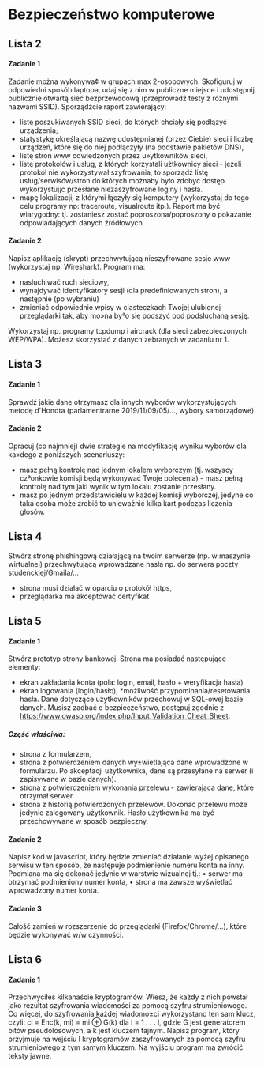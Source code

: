 # Bezpieczeństwo komputerowe

## Lista 2

#### Zadanie 1
Zadanie można wykonywa¢ w grupach max 2-osobowych. Skofiguruj w odpowiedni sposób laptopa, udaj się z nim w publiczne miejsce i udostępnij publicznie otwartą sieć bezprzewodową (przeprowadź testy z różnymi nazwami SSID). Sporządźcie raport zawierający:
* listę poszukiwanych SSID sieci, do których chciały się podłązyć urządzenia;
* statystykę określającą nazwę udostępnianej (przez Ciebie) sieci i liczbę urządzeń, które
się do niej podłączyły (na podstawie pakietów DNS),
* listę stron www odwiedzonych przez u»ytkowników sieci,
* listę protokołów i usług, z których korzystali użtkownicy sieci - jeżeli protokół nie
wykorzystywał szyfrowania, to sporządź listę usług/serwisów/stron do których możnaby
było zdobyć dostęp wykorzystuj¡c przesłane niezaszyfrowane loginy i hasła.
* mapę lokalizacji, z którymi łączyły się komputery (wykorzystaj do tego celu programy
np: traceroute, visualroute itp.).
Raport ma być wiarygodny: tj. zostaniesz zostać poproszona/poproszony o pokazanie odpowiadających danych źródłowych.

#### Zadanie 2
Napisz aplikację (skrypt) przechwytującą nieszyfrowane sesje www (wykorzystaj np. Wireshark). Program ma:
* nasłuchiwać ruch sieciowy,
* wynajdywać identyfikatory sesji (dla predefiniowanych stron), a następnie (po wybraniu)
* zmieniać odpowiednie wpisy w ciasteczkach Twojej ulubionej przeglądarki tak, aby mo»na byªo się podszyć
pod podsłuchaną sesję.

Wykorzystaj np. programy tcpdump i aircrack (dla sieci zabezpieczonych WEP/WPA). Możesz skorzystać z danych zebranych w zadaniu nr 1.

## Lista 3
#### Zadanie 1
Sprawdź jakie dane otrzymasz dla innych wyborów wykorzystujących metodę d'Hondta (parlamentrarne 2019/11/09/05/..., wybory samorządowe).

#### Zadanie 2
Opracuj (co najmniej) dwie strategie na modyfikację wyniku wyborów dla ka»dego z poniższych scenariuszy:
* masz pełną kontrolę nad jednym lokalem wyborczym (tj. wszyscy czªonkowie komisji będą wykonywać Twoje polecenia) - masz pełną kontrolę nad tym jaki wynik w tym lokalu zostanie przesłany.
* masz po jednym przedstawicielu w każdej komisji wyborczej, jedyne co taka osoba może zrobić to unieważnić kilka kart podczas liczenia głosów.

## Lista 4
Stwórz stronę phishingową działającą na twoim serwerze (np. w maszynie wirtualnej) przechwytującą wprowadzane hasła np. do serwera poczty studenckiej/Gmaila/...

* strona musi działać w oparciu o protokół https,
* przeglądarka ma akceptować certyfikat

## Lista 5
#### Zadanie 1
Stwórz prototyp strony bankowej. Strona ma posiadać następujące elementy:
* ekran zakładania konta (pola: login, email, hasło + weryfikacja hasła)
* ekran logowania (login/hasło),
*możliwość przypominania/resetowania hasła.
Dane dotyczące użytkowników przechowuj w SQL-owej bazie danych.
Musisz zadbać o bezpieczeństwo, postępuj zgodnie z https://www.owasp.org/index.php/Input_Validation_Cheat_Sheet. 
##### Część właściwa:
* strona z formularzem,
* strona z potwierdzeniem danych  wy±wietlająca dane wprowadzone w formularzu. Po akceptacji użytkownika, dane są przesyłane na serwer (i zapisywane w bazie danych).
* strona z potwierdzeniem wykonania przelewu - zawierająca dane, które otrzymał serwer.
* strona z historią potwierdzonych przelewów.
Dokonać przelewu może jedynie zalogowany użytkownik. Hasło użytkownika ma być przechowywane w sposób bezpieczny.

#### Zadanie 2
Napisz kod w javascript, który będzie zmieniać działanie wyżej opisanego serwisu w ten sposób, że następuje podmienienie numeru konta na inny.
Podmiana ma się dokonać jedynie w warstwie wizualnej tj.:
• serwer ma otrzymać podmieniony numer konta,
• strona ma zawsze wyświetlać wprowadzony numer konta.

#### Zadanie 3
Całość zamień w rozszerzenie do przeglądarki (Firefox/Chrome/...), które będzie wykonywać w/w czynności.

## Lista 6
#### Zadanie 1
Przechwyciłeś kilkanaście kryptogramów. Wiesz, że każdy z nich powstał jako rezultat szyfrowania wiadomości za pomocą szyfru strumieniowego. Co więcej, do szyfrowania każdej wiadomo±ci wykorzystano ten sam klucz, czyli: ci = Enc(k, mi) = mi ⊕ G(k)
dla i = 1 . . . l, gdzie G jest generatorem bitów pseudolosowych, a k jest kluczem tajnym.
Napisz program, który przyjmuje na wejściu l kryptogramów zaszyfrowanych za pomocą szyfru strumieniowego z tym samym kluczem. Na
wyjściu program ma zwrócić teksty jawne.
